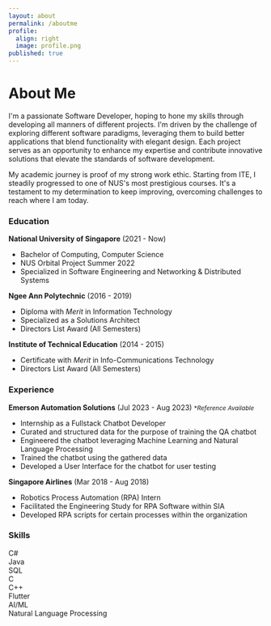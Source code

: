 ```yaml
---
layout: about
permalink: /aboutme
profile: 
  align: right
  image: profile.png
published: true
---
```



# About Me
<div style="text-align: left">
I'm a passionate Software Developer, hoping to hone my skills through developing all manners of different projects. I'm driven by the challenge of exploring different software paradigms, leveraging them to build better applications that blend functionality with elegant design. Each project serves as an opportunity to enhance my expertise and contribute innovative solutions that elevate the standards of software development.
<p>
My academic journey is proof of my strong work ethic. Starting from ITE, I steadily progressed to one of NUS's most prestigious courses. It's a testament to my determination to keep improving, overcoming challenges to reach where I am today.
</p>
</div>



### <i class="fa fa-graduation-cap"></i>  Education 
**National University of Singapore** (2021 - Now) 
- Bachelor of Computing, Computer Science 
- NUS Orbital Project Summer 2022
- Specialized in Software Engineering and Networking & Distributed Systems

**Ngee Ann Polytechnic** (2016 - 2019)
- Diploma with *Merit* in Information Technology 
- Specialized as a Solutions Architect
- Directors List Award (All Semesters)

**Institute of Technical Education** (2014 - 2015)
- Certificate with *Merit* in Info-Communications Technology  
- Directors List Award (All Semesters)

### <i class="fa fa-briefcase"></i> Experience
**Emerson Automation Solutions** (Jul 2023 - Aug 2023) <span style="font-size:12px">**Reference Available*</span>
- Internship as a Fullstack Chatbot Developer
- Curated and structured data for the purpose of training the QA chatbot
- Engineered the chatbot leveraging Machine Learning and Natural Language Processing 
- Trained the chatbot using the gathered data  
- Developed a User Interface for the chatbot for user testing

**Singapore Airlines** (Mar 2018 - Aug 2018)
- Robotics Process Automation (RPA) Intern
- Facilitated the Engineering Study for RPA Software within SIA
- Developed RPA scripts for certain processes within the organization

### <i class="fa fa-chart-line"></i> Skills

<div class="progress-gallery">
<div class="container">
  <i class="fa fa-code change-color"></i>
  <text> C# </text>
</div>
<div class="container">
  <i class="fa fa-code change-color"></i>
  <text> Java </text>
</div>
<div class="container">
  <i class="fa fa-code change-color"></i>
  <text> SQL</text>
</div>
<div class="container">
  <i class="fa fa-code change-color"></i>
  <text> C</text>
</div>
<div class="container">
  <i class="fa fa-code change-color"></i>
  <text> C++</text>
</div>
<div class="container">
  <i class="fa fa-code change-color"></i>
  <text> Flutter</text>
</div>
<div class="container">
  <i class="fa fa-bars change-color" id="bars"></i>
  <text> AI/ML</text>
</div>
<div class="container">
  <i class="fa fa-bars change-color" id="bars"></i>
  <text> Natural Language Processing</text>
</div>
</div>



